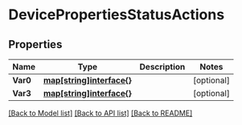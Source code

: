 # DevicePropertiesStatusActions

## Properties
Name | Type | Description | Notes
------------ | ------------- | ------------- | -------------
**Var0** | [**map[string]interface{}**](map[string]interface{}.md) |  | [optional] 
**Var3** | [**map[string]interface{}**](map[string]interface{}.md) |  | [optional] 

[[Back to Model list]](../README.md#documentation-for-models) [[Back to API list]](../README.md#documentation-for-api-endpoints) [[Back to README]](../README.md)


